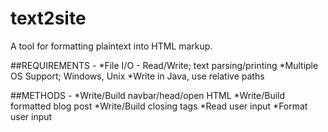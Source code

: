 # text2site
A tool for formatting plaintext into HTML markup.

##REQUIREMENTS -
*File I/O - Read/Write; text parsing/printing
*Multiple OS Support; Windows, Unix
*Write in Java, use relative paths

##METHODS -
*Write/Build navbar/head/open HTML
*Write/Build formatted blog post
*Write/Build closing tags
*Read user input
*Format user input
